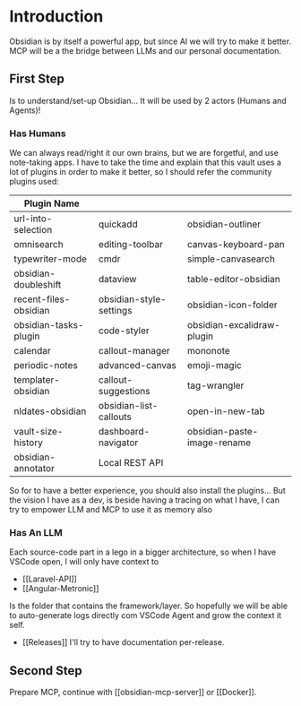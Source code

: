 # Introduction

Obsidian is by itself a powerful app, but since AI we will try to make it better. MCP will be a the bridge between LLMs and our personal documentation.

## First Step

Is to understand/set-up Obsidian... It will be used by 2 actors (Humans and Agents)!

### Has Humans

We can always read/right it our own brains, but we are forgetful, and use note-taking apps. I have to take the time and explain that this vault uses a lot of plugins in order to make it better, so I should refer the community plugins used:

| Plugin Name           |                         |                             |
| --------------------- | ----------------------- | --------------------------- |
| url-into-selection    | quickadd                | obsidian-outliner           |
| omnisearch            | editing-toolbar         | canvas-keyboard-pan         |
| typewriter-mode       | cmdr                    | simple-canvasearch          |
| obsidian-doubleshift  | dataview                | table-editor-obsidian       |
| recent-files-obsidian | obsidian-style-settings | obsidian-icon-folder        |
| obsidian-tasks-plugin | code-styler             | obsidian-excalidraw-plugin  |
| calendar              | callout-manager         | mononote                    |
| periodic-notes        | advanced-canvas         | emoji-magic                 |
| templater-obsidian    | callout-suggestions     | tag-wrangler                |
| nldates-obsidian      | obsidian-list-callouts  | open-in-new-tab             |
| vault-size-history    | dashboard-navigator     | obsidian-paste-image-rename |
| obsidian-annotator    | Local REST API          |                             |


So for to have a better experience, you should also install the plugins... But the vision I have as a dev, is beside having a tracing on what I have, I can try to empower LLM and MCP to use it as memory also

### Has An LLM

Each source-code part in a lego in a bigger architecture, so when I have VSCode open, I will only have context to
- [[Laravel-API]]
- [[Angular-Metronic]]

Is the folder that contains the framework/layer. So hopefully we will be able to auto-generate logs directly com VSCode Agent and grow the context it self.
- [[Releases]]
I'll try to have documentation per-release.

## Second Step

Prepare MCP, continue with [[obsidian-mcp-server]] or [[Docker]].